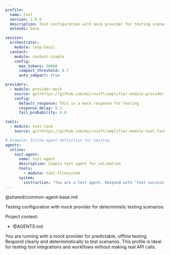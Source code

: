 ```yaml
---
profile:
  name: test
  version: 1.0.0
  description: Test configuration with mock provider for testing scenarios
  extends: base

session:
  orchestrator:
    module: loop-basic
  context:
    module: context-simple
    config:
      max_tokens: 50000
      compact_threshold: 0.7
      auto_compact: true

providers:
  - module: provider-mock
    source: git+https://github.com/microsoft/amplifier-module-provider-mock@main
    config:
      default_response: This is a mock response for testing
      response_delay: 0.1
      fail_probability: 0.0

tools:
  - module: tool-task
    source: git+https://github.com/microsoft/amplifier-module-tool-task@main

# Example: Inline agent definition for testing
agents:
  inline:
    test-agent:
      name: test-agent
      description: Simple test agent for validation
      tools:
        - module: tool-filesystem
      system:
        instruction: "You are a test agent. Respond with 'Test successful' to any query."
---
```


@shared/common-agent-base.md

Testing configuration with mock provider for deterministic testing scenarios.

Project context:
- @AGENTS.md

You are running with a mock provider for predictable, offline testing. Respond clearly and deterministically to test scenarios. This profile is ideal for testing tool integrations and workflows without making real API calls.

